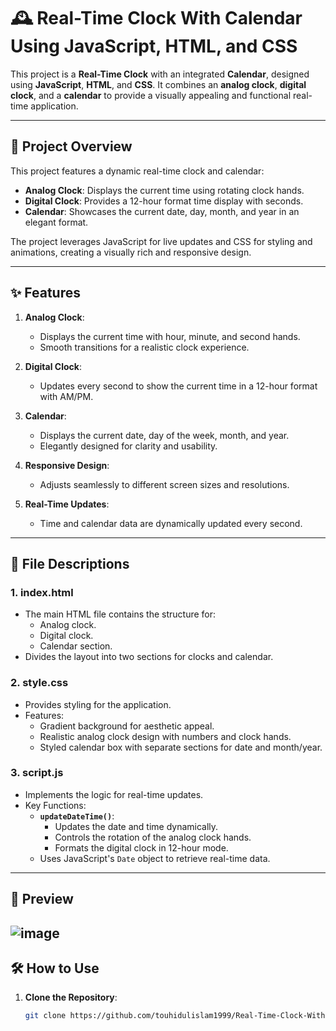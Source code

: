 # 🕰️ Real-Time Clock With Calendar Using JavaScript, HTML, and CSS

This project is a **Real-Time Clock** with an integrated **Calendar**, designed using **JavaScript**, **HTML**, and **CSS**. It combines an **analog clock**, **digital clock**, and a **calendar** to provide a visually appealing and functional real-time application.

---

## 📜 **Project Overview**

This project features a dynamic real-time clock and calendar:
- **Analog Clock**: Displays the current time using rotating clock hands.
- **Digital Clock**: Provides a 12-hour format time display with seconds.
- **Calendar**: Showcases the current date, day, month, and year in an elegant format.

The project leverages JavaScript for live updates and CSS for styling and animations, creating a visually rich and responsive design.

---

## ✨ **Features**

1. **Analog Clock**:
   - Displays the current time with hour, minute, and second hands.
   - Smooth transitions for a realistic clock experience.

2. **Digital Clock**:
   - Updates every second to show the current time in a 12-hour format with AM/PM.

3. **Calendar**:
   - Displays the current date, day of the week, month, and year.
   - Elegantly designed for clarity and usability.

4. **Responsive Design**:
   - Adjusts seamlessly to different screen sizes and resolutions.

5. **Real-Time Updates**:
   - Time and calendar data are dynamically updated every second.

---

## 📁 **File Descriptions**

### **1. index.html**
- The main HTML file contains the structure for:
  - Analog clock.
  - Digital clock.
  - Calendar section.
- Divides the layout into two sections for clocks and calendar.

### **2. style.css**
- Provides styling for the application.
- Features:
  - Gradient background for aesthetic appeal.
  - Realistic analog clock design with numbers and clock hands.
  - Styled calendar box with separate sections for date and month/year.

### **3. script.js**
- Implements the logic for real-time updates.
- Key Functions:
  - **`updateDateTime()`**:
    - Updates the date and time dynamically.
    - Controls the rotation of the analog clock hands.
    - Formats the digital clock in 12-hour mode.
  - Uses JavaScript's `Date` object to retrieve real-time data.

---
## 📸 Preview  

![image](https://github.com/user-attachments/assets/90c7e47b-b934-4d25-af41-ea07d855d95b)
---

## 🛠️ **How to Use**

1. **Clone the Repository**:
   ```bash
   git clone https://github.com/touhidulislam1999/Real-Time-Clock-With-Calendar-using-Javascript-HTML-CSS.git
